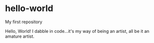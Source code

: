 # hello-world
My first repository

Hello, World! I dabble in code...it's my way of being an artist, all be it an amature artist.
